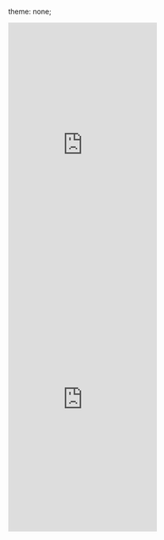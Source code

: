 theme: none;

<style>
  .box{
    float:left;
    margin-right:20px;
}
  </style>

<div class="box">
  <iframe src="https://docs.google.com/presentation/d/1jgtYC-Ax2kpxkNnNEXU4MQAT6pOtSJ2u9fQZVj1WZxc/edit" frameborder="0" scrolling="no" width="100%" height="512" align="left"> </iframe>
</div>

<div class="box">
  <iframe src="https://docs.google.com/spreadsheets/d/1--CYJo9nrOLMzXu5q8_2Fnld_1hRQe1p1RKSaiCTZfg/edit#gid=1243651559" frameborder="0" scrolling="no" width="100%" height="512" align="right"></iframe>
</div>
